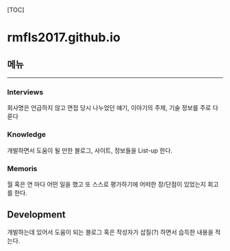 [TOC]


# rmfls2017.github.io

## 메뉴

---
### Interviews

회사명은 언급하지 않고 면접 당시 나누었던 얘기, 이야기의 주제, 기술 정보를 주로 다룬다

### Knowledge

개발하면서 도움이 될 만한 블로그, 사이트, 정보들을 List-up 한다.

### Memoris

월 혹은 연 마다 어떤 일을 했고 또 스스로 평가하기에 어떠한 장/단점이 있었는지 회고를 한다.

## Development

개발하는데 있어서 도움이 되는 블로그 혹은 작성자가 삽질(?) 하면서 습득한 내용을 적는다.

